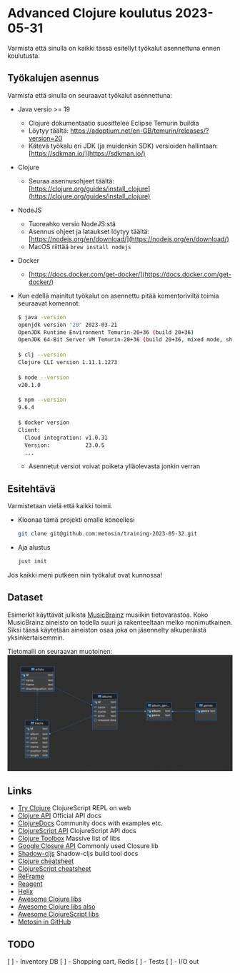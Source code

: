 # Advanced Clojure koulutus 2023-05-31

Varmista että sinulla on kaikki tässä esitellyt työkalut asennettuna ennen koulutusta.

## Työkalujen asennus

Varmista että sinulla on seuraavat työkalut asennettuna:

- Java versio >= 19

  - Clojure dokumentaatio suosittelee Eclipse Temurin buildia
  - Löytyy täältä: https://adoptium.net/en-GB/temurin/releases/?version=20
  - Kätevä työkalu eri JDK (ja muidenkin SDK) versioiden hallintaan: [https://sdkman.io/](https://sdkman.io/)

- Clojure

  - Seuraa asennusohjeet täältä: [https://clojure.org/guides/install_clojure](https://clojure.org/guides/install_clojure)

- NodeJS

  - Tuoreahko versio NodeJS:stä
  - Asennus ohjeet ja lataukset löytyy täältä: [https://nodejs.org/en/download/](https://nodejs.org/en/download/)
  - MacOS riittää `brew install nodejs`

- Docker

  - [https://docs.docker.com/get-docker/](https://docs.docker.com/get-docker/)

- Kun edellä mainitut työkalut on asennettu pitää komentoriviltä toimia seuraavat komennot:

  ```bash
  $ java -version
  openjdk version "20" 2023-03-21
  OpenJDK Runtime Environment Temurin-20+36 (build 20+36)
  OpenJDK 64-Bit Server VM Temurin-20+36 (build 20+36, mixed mode, sharing)

  $ clj --version
  Clojure CLI version 1.11.1.1273

  $ node --version
  v20.1.0

  $ npm --version
  9.6.4

  $ docker version
  Client:
    Cloud integration: v1.0.31
    Version:           23.0.5
    ...
  ```

  - Asennetut versiot voivat poiketa ylläolevasta jonkin verran

## Esitehtävä

Varmistetaan vielä että kaikki toimii.

- Kloonaa tämä projekti omalle koneellesi
  ```bash
  git clone git@github.com:metosin/training-2023-05-32.git
  ```
- Aja alustus
  ```bash
  just init
  ```

Jos kaikki meni putkeen niin työkalut ovat kunnossa!

## Dataset

Esimerkit käyttävät julkista [MusicBrainz](https://musicbrainz.org) musiikin tietovarastoa.
Koko MusicBrainz aineisto on todella suuri ja rakenteeltaan melko monimutkainen. Siksi
tässä käytetään aineiston osaa joka on jäsennelty alkuperäistä yksinkertaisemmin.

Tietomalli on seuraavan muotoinen:
![](./doc/MusicBrainz-subset-ERD.png)

## Links

- [Try Clojure](https://tryclojure.org) ClojureScript REPL on web
- [Clojure API](https://clojure.org/api/api) Official API docs
- [ClojureDocs](https://clojuredocs.org) Community docs with examples etc.
- [ClojureScript API](http://cljs.github.io/api/) ClojureScript API docs
- [Clojure Toolbox](https://www.clojure-toolbox.com/) Massive list of libs
- [Google Closure API](https://google.github.io/closure-library/api/) Commonly used Closure lib
- [Shadow-cljs](https://shadow-cljs.github.io/docs/UsersGuide.html) Shadow-cljs build tool docs
- [Clojure cheatsheet](https://clojure.org/api/cheatsheet)
- [ClojureScript cheatsheet](https://cljs.info/cheatsheet/)
- [ReFrame](https://day8.github.io/re-frame/re-frame/)
- [Reagent](https://reagent-project.github.io/)
- [Helix](https://github.com/lilactown/helix)
- [Awesome Clojure libs](https://github.com/mbuczko/awesome-clojure)
- [Awesome Clojure libs also](https://github.com/razum2um/awesome-clojure)
- [Awesome ClojureScript libs](https://github.com/hantuzun/awesome-clojurescript)
- [Metosin in GitHub](https://github.com/metosin)

## TODO

[ ] - Inventory DB
[ ] - Shopping cart, Redis
[ ] - Tests
[ ] - I/O out
